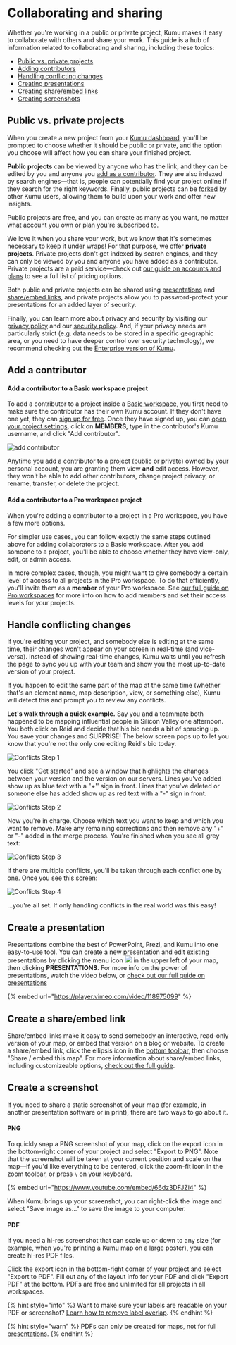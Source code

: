 # Collaborating and sharing

Whether you're working in a public or private project, Kumu makes it easy to collaborate with others and share your work. This guide is a hub of information related to collaborating and sharing, including these topics:

* [Public vs. private projects](#public-vs-private-projects)
* [Adding contributors](#add-a-contributor)
* [Handling conflicting changes](#handle-conflicting-changes)
* [Creating presentations](#create-a-presentation)
* [Creating share/embed links](#create-a-shareembed-link)
* [Creating screenshots](#create-a-screenshot)

## Public vs. private projects

When you create a new project from your [Kumu dashboard](/overview/dashboard.md), you'll be prompted to choose whether it should be public or private, and the option you choose will affect how you can share your finished project.

**Public projects** can be viewed by anyone who has the link, and they can be edited by you and anyone you [add as a contributor](#add-a-contributor). They are also indexed by search engines—that is, people can potentially find your project online if they search for the right keywords. Finally, public projects can be [forked](/guides/forking.md) by other Kumu users, allowing them to build upon your work and offer new insights.

Public projects are free, and you can create as many as you want, no matter what account you own or plan you're subscribed to.

We love it when you share your work, but we know that it's sometimes necessary to keep it under wraps! For that purpose, we offer **private projects**. Private projects don't get indexed by search engines, and they can only be viewed by you and anyone you have added as a contributor. Private projects are a paid service—check out [our guide on accounts and plans](/overview/accounts-and-plans.md) to see a full list of pricing options.

Both public and private projects can be shared using [presentations](#create-a-presentation) and [share/embed links](#create-a-shareembed-link), and private projects allow you to password-protect your presentations for an added layer of security.

Finally, you can learn more about privacy and security by visiting our [privacy policy](https://kumu.io/privacy) and our [security policy](https://kumu.io/security). And, if your privacy needs are particularly strict (e.g. data needs to be stored in a specific geographic area, or you need to have deeper control over security technology), we recommend checking out the [Enterprise version of Kumu](/overview/accounts-and-plans.md#enterprise-version).

## Add a contributor

#### Add a contributor to a Basic workspace project

To add a contributor to a project inside a [Basic workspace](/overview/accounts-and-workspaces.md), you first need to make sure the contributor has their own Kumu account. If they don't have one yet, they can [sign up for free](https://kumu.io/join). Once they have signed up, you can [open your project settings](/overview/settings.md), click on **MEMBERS**, type in the contributor's Kumu username, and click "Add contributor".

![add contributor](/images/add-collaborator.png)

Anytime you add a contributor to a project (public or private) owned by your personal account, you are granting them view **and** edit access. However, they won't be able to add other contributors, change project privacy, or rename, transfer, or delete the project.


#### Add a contributor to a Pro workspace project

When you're adding a contributor to a project in a Pro workspace, you have a few more options.

For simpler use cases, you can follow exactly the same steps outlined above for adding collaborators to a Basic workspace. After you add someone to a project, you'll be able to choose whether they have view-only, edit, or admin access.

In more complex cases, though, you might want to give somebody a certain level of access to all projects in the Pro workspace. To do that efficiently, you'll invite them as a **member** of your Pro workspace. See [our full guide on Pro workspaces](/guides/pro-workspaces.md) for more info on how to add members and set their access levels for your projects.


## Handle conflicting changes

If you're editing your project, and somebody else is editing at the same time, their changes won't appear on your screen in real-time (and vice-versa). Instead of showing real-time changes, Kumu waits until you refresh the page to sync you up with your team and show you the most up-to-date version of your project.

If you happen to edit the same part of the map at the same time (whether that's an element name, map description, view, or something else), Kumu will detect this and prompt you to review any conflicts.

**Let's walk through a quick example.** Say you and a teammate both happened to be mapping influential people in Silicon Valley one afternoon. You both click on Reid and decide that his bio needs a bit of sprucing up. You save your changes and SURPRISE! The below screen pops up to let you know that you're not the only one editing Reid's bio today.

![Conflicts Step 1](/images/merge-1.png)

You click "Get started" and see a window that highlights the changes between your version and the version on our servers. Lines you've added show up as blue text with a "+'' sign in front. Lines that you've deleted or someone else has added show up as red text with a "-" sign in front.

![Conflicts Step 2](/images/merge-2.png)

Now you're in charge. Choose which text you want to keep and which you want to remove. Make any remaining corrections and then remove any "+" or "-" added in the merge process. You're finished when you see all grey text:

![Conflicts Step 3](/images/merge-3.png)

If there are multiple conflicts, you'll be taken through each conflict one by one. Once you see this screen:

![Conflicts Step 4](/images/merge-4.png)

...you're all set. If only handling conflicts in the real world was this easy!


## Create a presentation

Presentations combine the best of PowerPoint, Prezi, and Kumu into one easy-to-use tool. You can create a new presentation and edit existing presentations by clicking the menu icon ![](/icons/bars.svg)  in the upper left of your map, then clicking **PRESENTATIONS**. For more info on the power of presentations, watch the video below, or [check out our full guide on presentations](/guides/presentations.md)

{% embed url="https://player.vimeo.com/video/118975099" %}


## Create a share/embed link

Share/embed links make it easy to send somebody an interactive, read-only version of your map, or embed that version on a blog or website. To create a share/embed link, click the ellipsis icon <i class="fa fa-ellipsis-h">  </i> in the [bottom toolbar](/overview/map-editor.md#bottom-toolbar), then choose "Share / embed this map". For more information about share/embed links, including customizeable options, [check out the full guide](/guides/share-and-embed.md).


## Create a screenshot

If you need to share a static screenshot of your map (for example, in another presentation software or in print), there are two ways to go about it.

#### PNG
To quickly snap a PNG screenshot of your map, click on the export icon in the bottom-right corner of your project and select "Export to PNG". Note that the screenshot will be taken at your current position and scale on the map—if you'd like everything to be centered, click the zoom-fit icon <i  class="glyphicon glyphicon-resize-small">  </i> in the zoom toolbar, or press `\` on your keyboard.

{% embed url="https://www.youtube.com/embed/66dz3DFJZi4" %}

When Kumu brings up your screenshot, you can right-click the image and select "Save image as..." to save the image to your computer.

#### PDF
If you need a hi-res screenshot that can scale up or down to any size (for example, when you're printing a Kumu map on a large poster), you can create hi-res PDF files.

Click the export icon in the bottom-right corner of your project and select "Export to PDF". Fill out any of the layout info for your PDF and click "Export PDF" at the bottom. PDFs are free and unlimited for all projects in all workspaces.

{% hint style="info" %}
Want to make sure your labels are readable on your PDF or screenshot? <a class="alert-link" href="/guides/layouts/remove-overlap.md">Learn how to remove label overlap</a>.
{% endhint %}

{% hint style="warn" %}
PDFs can only be created for maps, not for full <a class="alert-link" href="/guides/presentations.md">presentations</a>.
{% endhint %}



